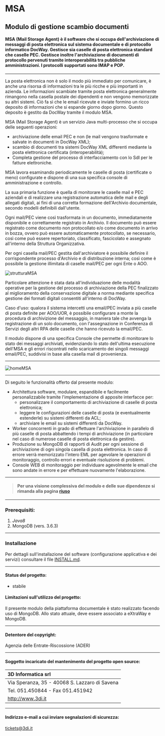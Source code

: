 # MSA

## Modulo di gestione scambio documenti

#### MSA (Mail Storage Agent) è il software che si occupa dell'archiviazione di messaggi di posta elettronica sul sistema documentale e di protocollo informatico DocWay. Gestisce sia caselle di posta elettronica standard che caselle PEC. Gestisce inoltre l'archiviazione di documenti di protocollo pervenuti tramite interoperabilità tra pubbliche amministrazioni. I protocolli supportati sono IMAP e POP.
___

La posta elettronica non è solo il modo più immediato per comunicare, è anche una risorsa di informazioni tra le più ricche e più importanti in azienda. Le informazioni scambiate tramite posta elettronica generalmente rimangono nella casella postale dei dipendenti e non vengono memorizzate su altri sistemi. Ciò fa sì che le email ricevute e inviate formino un ricco deposito di informazioni che si espande giorno dopo giorno. Questo deposito è gestito da DocWay tramite il modulo MSA.

MSA (Mail Storage Agent) è un servizio Java multi-processo che si occupa delle seguenti operazioni:
* archiviazione delle email PEC e non (le mail vengono trasformate e salvate in documenti in DocWay XML);
* scambio di documenti tra sistemi DocWay XML differenti mediante la posta elettronica certificata (interoperabilità);
* Completa gestione del processo di interfacciamento con lo SdI per le fatture elettroniche.

MSA lavora esaminando periodicamente le caselle di posta (certificate o meno) configurate e dispone di una sua specifica console di amministrazione e controllo.

La sua primaria funzione è quella di monitorare le caselle mail e PEC aziendali e di realizzare una registrazione automatica delle mail e degli allegati digitali, ai fini di una corretta formazione dell'Archivio documentale, secondo modelli definibili dall'utente.

Ogni mail/PEC viene così trasformata in un documento, immediatamente disponibile e correttamente registrato in Archivio. ll documento può essere registrato come documento non protocollato e/o come documento in arrivo in bozza, ovvero può essere automaticamente protocollato, se necessario, così come può essere repertoriato, classificato, fascicolato e assegnato all'interno della Struttura Organizzativa.

Per ogni casella mail/PEC gestita dall'archiviatore è possibile definire il corrispondente processo d'Archivio e di distribuzione interna; così come è possibile la gestione illimitata di caselle mail/PEC per ogni Ente o AOO.

![strutturaMSA](https://user-images.githubusercontent.com/9255029/64540973-6138ba80-d321-11e9-877a-0c850881cb9f.png)

Particolare attenzione è stata data all'individuazione delle modalità operative per la gestione del processo di archiviazione della PEC finalizzato al miglioramento della conservazione digitale a norma mediante specifica gestione dei formati digitali consentiti all'interno di DocWay.

Caso d'uso: qualora il sistema intercetti una email/PEC inviata a più caselle di posta definite per AOO/UOR, è possibile configurare a monte la procedura di archivizione del messaggio, in maniera tale che avvenga la registrazione di un solo documento, con l'assegnazione in Conferenza di Servizi degli altri RPA delle caselle che hanno ricevuto la email/PEC.

Il modulo dispone di una specifica Console che permette di monitorare lo stato dei messaggi archiviati, evidenziando lo stato dell'ultima esecuzione dell'MSA e gli errori riscontrati nello scaricamento dei singoli messaggi email/PEC, suddivisi in base alla casella mail di provenienza.
___
![homeMSA](https://user-images.githubusercontent.com/9255029/64540629-cb049480-d320-11e9-8ccc-a8f6e31611a0.png)
___
Di seguito le funzionalità offerto dal presente modulo:
- Architettura software, modulare, espandibile e facilmente personalizzabile tramite l'implementazione di apposite interfacce per:
    + personalizzare il comportamento di archiviazione di caselle di posta elettronica;
    + leggere le configurazioni delle caselle di posta (e eventualmente estenderle) su sistemi differenti da ACL;
    + archiviare le email su sistemi differenti da DocWay.
- Worker concorrenti in grado di effettuare l'archiviazione in parallelo di più caselle di posta abbattendo i tempi di archiviazione (in particolare nel caso di numerose caselle di posta elettronica da gestire).
- Produzione su MongoDB di rapporti di Audit per ogni sessione di archiviazione di ogni singola casella di posta elettronica. In caso di errore verrà memorizzato l'intero EML per agevolare le operazioni di monitoraggio, controllo errori e eventuale risoluzione di problemi.
- Console WEB di monitoraggio per individuare agevolmente le email che sono andate in errore e per effettuare nuovamente l'elaborazione.
___

> #### Per una visione complessiva del modulo e delle sue dipendenze si rimanda alla pagina [riuso](https://github.com/agenziaentrateriscossione/riuso)
___

### Prerequisiti:
1. _Java8_
2. MongoDB (vers. 3.6.3)

___
### Installazione

Per dettagli sull'installazione del software (configurazione applicativa e dei servizi) consultare il file [INSTALL.md](INSTALL.md).

___
#### Status del progetto:

- stabile

#### Limitazioni sull'utilizzo del progetto:

Il presente modulo della piattaforma documentale è stato realizzato facendo uso di MongoDB. Allo stato attuale, deve essere associato a eXtraWay e MongoDB.

___
#### Detentore del copyright:

Agenzia delle Entrate-Riscossione (ADER)

___
#### Soggetto incaricato del mantenimento del progetto open source:

| 3D Informatica srl |
| :------------------- |
| Via Speranza, 35 - 40068 S. Lazzaro di Savena |
| Tel. 051.450844 - Fax 051.451942 |
| http://www.3di.it |

___
#### Indirizzo e-mail a cui inviare segnalazioni di sicurezza:
tickets@3di.it
